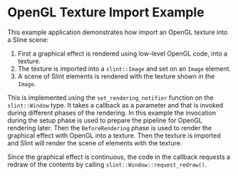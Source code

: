 <!-- Copyright © SixtyFPS GmbH <info@slint.dev> ; SPDX-License-Identifier: MIT -->

# OpenGL Texture Import Example

This example application demonstrates how import an OpenGL texture into a Sline scene:

1. First a graphical effect is rendered using low-level OpenGL code, into a texture.
2. The texture is imported into a `slint::Image` and set on an `Image` element.
3. A scene of Slint elements is rendered with the texture shown in the `Image`.

This is implemented using the `set_rendering_notifier` function on the `slint::Window` type. It takes a callback as a parameter and that is invoked during different phases of the rendering. In this example the invocation during the setup phase is used to prepare the pipeline for OpenGL rendering later. Then the `BeforeRendering` phase is used to render the graphical effect with OpenGL into a texture. Then the texture is imported and Slint will render the scene of elements with the texture.

Since the graphical effect is continuous, the code in the callback requests a redraw of the contents by calling `slint::Window::request_redraw()`.
